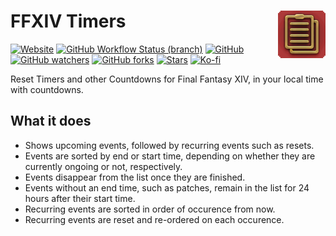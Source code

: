 # FFXIV Timers <img src="public/apple-touch-icon.png" alt="" align="right">

[![Website](https://img.shields.io/website?url=https%3A%2F%2Fcostasak.github.io%2Fffxiv-timers%2F)](https://costasak.github.io/ffxiv-timers/)
[![GitHub Workflow Status (branch)](https://img.shields.io/github/workflow/status/costasak/ffxiv-timers/Node.js%20CI/main)](https://github.com/CostasAK/ffxiv-timers/actions/workflows/node.js.yml)
[![GitHub](https://img.shields.io/github/license/costasak/ffxiv-timers)](https://github.com/CostasAK/ffxiv-timers/blob/main/LICENSE)
[![GitHub watchers](https://img.shields.io/github/watchers/costasak/ffxiv-timers)](https://github.com/CostasAK/ffxiv-timers)
[![GitHub forks](https://img.shields.io/github/forks/costasak/ffxiv-timers)](https://github.com/CostasAK/ffxiv-timers/network/members)
[![Stars](https://img.shields.io/github/stars/costasak/ffxiv-timers)](https://github.com/CostasAK/ffxiv-timers)
[![Ko-fi](https://img.shields.io/badge/ko--fi-CostasAK-F16061?logo=ko-fi)](https://ko-fi.com/CostasAK)

Reset Timers and other Countdowns for Final Fantasy XIV, in your local time with countdowns.

## What it does

- Shows upcoming events, followed by recurring events such as resets.
- Events are sorted by end or start time, depending on whether they are currently ongoing or not, respectively.
- Events disappear from the list once they are finished.
- Events without an end time, such as patches, remain in the list for 24 hours after their start time.
- Recurring events are sorted in order of occurence from now.
- Recurring events are reset and re-ordered on each occurence.
